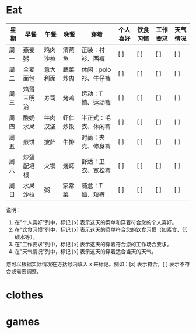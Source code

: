 

# Eat

| 星期 | 早餐         | 午餐       | 晚餐       | 穿着                   | 个人喜好 | 饮食习惯 | 工作要求 | 天气情况 |
|------|--------------|------------|------------|------------------------|----------|----------|----------|----------|
| 周一 | 燕麦粥       | 鸡肉沙拉   | 清蒸鱼     | 正装：衬衫、西裤       | [ ]      | [ ]      | [ ]      | [ ]      |
| 周二 | 全麦面包     | 意大利面   | 蔬菜炒肉   | 休闲：polo衫、牛仔裤   | [ ]      | [ ]      | [ ]      | [ ]      |
| 周三 | 鸡蛋三明治   | 寿司       | 烤鸡       | 运动：T恤、运动裤      | [ ]      | [ ]      | [ ]      | [ ]      |
| 周四 | 酸奶水果     | 牛肉汉堡   | 虾仁炒饭   | 半正式：毛衣、休闲裤   | [ ]      | [ ]      | [ ]      | [ ]      |
| 周五 | 煎饼         | 披萨       | 牛排       | 时尚：夹克、修身裤     | [ ]      | [ ]      | [ ]      | [ ]      |
| 周六 | 炒蛋配培根   | 火锅       | 烧烤       | 舒适：卫衣、宽松裤     | [ ]      | [ ]      | [ ]      | [ ]      |
| 周日 | 水果沙拉     | 粥         | 家常菜     | 随意：T恤、短裤        | [ ]      | [ ]      | [ ]      | [ ]      |

说明：
1. 在"个人喜好"列中，标记 [x] 表示这天的菜单和穿着符合您的个人喜好。
2. 在"饮食习惯"列中，标记 [x] 表示这天的菜单符合您的饮食习惯（如素食、低碳水等）。
3. 在"工作要求"列中，标记 [x] 表示这天的穿着符合您的工作场合要求。
4. 在"天气情况"列中，标记 [x] 表示这天的穿着适合当天的天气。

您可以根据实际情况在方括号内填入 x 来标记。例如：[x] 表示符合，[ ] 表示不符合或需要调整。



# clothes


# games 